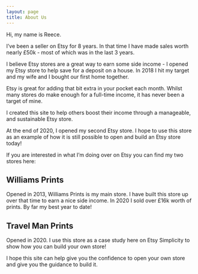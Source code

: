 ```yaml
---
layout: page
title: About Us
---
```

Hi, my name is Reece.

I’ve been a seller on Etsy for 8 years. In that time I have made sales worth nearly £50k - most of which was in the last 3 years.

I believe Etsy stores are a great way to earn some side income - I opened my Etsy store to help save for a deposit on a house. In 2018 I hit my target and my wife and I bought our first home together.

Etsy is great for adding that bit extra in your pocket each month. Whilst many stores do make enough for a full-time income, it has never been a target of mine.

I created this site to help others boost their income through a manageable, and sustainable Etsy store.

At the end of 2020, I opened my second Etsy store. I hope to use this store as an example of how it is still possible to open and build an Etsy store today!

If you are interested in what I’m doing over on Etsy you can find my two stores here:


## Williams Prints

Opened in 2013, Williams Prints is my main store. I have built this store up over that time to earn a nice side income. In 2020 I sold over £16k worth of prints. By far my best year to date!


## Travel Man Prints

Opened in 2020. I use this store as a case study here on Etsy Simplicity to show how you can build your own store!

I hope this site can help give you the confidence to open your own store and give you the guidance to build it.

